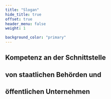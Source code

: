 ```yaml
---
title: "Slogan"
hide_title: true
offset: true
header_menu: false
weight: 1

background_color: "primary"
---
```

## Kompetenz an der Schnittstelle <br>
## von staatlichen Behörden und <br>
## öffentlichen Unternehmen


